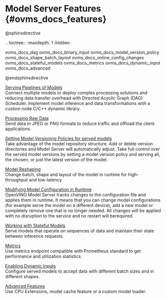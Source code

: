 # Model Server Features {#ovms_docs_features}

@sphinxdirective

.. toctree::
   :maxdepth: 1
   :hidden:

   ovms_docs_dag
   ovms_docs_binary_input
   ovms_docs_model_version_policy
   ovms_docs_shape_batch_layout
   ovms_docs_online_config_changes
   ovms_docs_stateful_models
   ovms_docs_metrics
   ovms_docs_dynamic_input
   ovms_docs_advanced

@endsphinxdirective

[Serving Pipelines of Models](dag_scheduler.md)\
Connect multiple models to deploy complex processing solutions and reducing data transfer overhead with Directed Acyclic Graph (DAG) Scheduler. 
Implement model inference and data transformations with a custom node C/C++ dynamic library.

[Processing Raw Data](binary_input.md)\
Send data in JPEG or PNG formats to reduce traffic and offload the client applications.


[Setting Model Versioning Policies for served models](model_version_policy.md)\
Take advantage of the model repository structure. Add or delete version directories and Model Server will automatically adjust. 
Take full control over the served model versions by setting a model version policy and serving all, the chosen, or just the latest version of the model.

[Model Reshaping](shape_batch_size_and_layout.md)\
Change batch, shape and layout of the model in runtime for high-throughput and low-latency


[Modifying Model Configuration in Runtime](online_config_changes.md)\
OpenVINO Model Server tracks changes to the configuration file and applies them in runtime. It means that you can change model configurations 
(for example serve the model on a different device), add a new model or completely remove one that is no longer needed. All changes will be applied with no 
disruption to the service and no restart will berequired.

[Working with Stateful Models](stateful_models.md)\
Serve models that operate on sequences of data and maintain their state between inference requests.

[Metrics](metrics.md)\
Use metrics endpoint compatible with Prometheus standard to get performance and utilization statistics.

[Enabling Dynamic Inputs](dynamic_input.md)\
Configure served models to accept data with different batch sizes and in different shapes.

[Advanced Features](advanced_topics.md)\
Use CPU Extensions, model cache feature or a custom model loader.
